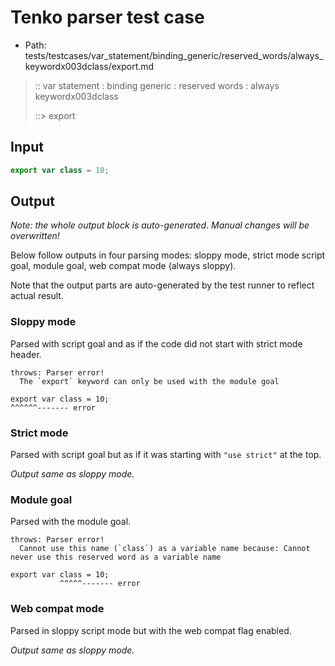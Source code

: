 # Tenko parser test case

- Path: tests/testcases/var_statement/binding_generic/reserved_words/always_keywordx003dclass/export.md

> :: var statement : binding generic : reserved words : always keywordx003dclass
>
> ::> export

## Input

`````js
export var class = 10;
`````

## Output

_Note: the whole output block is auto-generated. Manual changes will be overwritten!_

Below follow outputs in four parsing modes: sloppy mode, strict mode script goal, module goal, web compat mode (always sloppy).

Note that the output parts are auto-generated by the test runner to reflect actual result.

### Sloppy mode

Parsed with script goal and as if the code did not start with strict mode header.

`````
throws: Parser error!
  The `export` keyword can only be used with the module goal

export var class = 10;
^^^^^^------- error
`````

### Strict mode

Parsed with script goal but as if it was starting with `"use strict"` at the top.

_Output same as sloppy mode._

### Module goal

Parsed with the module goal.

`````
throws: Parser error!
  Cannot use this name (`class`) as a variable name because: Cannot never use this reserved word as a variable name

export var class = 10;
           ^^^^^------- error
`````


### Web compat mode

Parsed in sloppy script mode but with the web compat flag enabled.

_Output same as sloppy mode._
